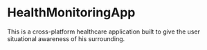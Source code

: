 # HealthMonitoringApp
This is a cross-platform healthcare application built to give the user situational awareness of his surrounding. 
